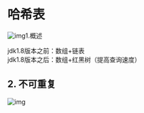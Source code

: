 # 哈希表

![img](https://gblobscdn.gitbook.com/assets%2F-MFGFjVrjTSMPA_4GB73%2F-MG4ytVsaJYN8xTMRoO-%2F-MG4zWTMrbz7_jCXSQJ1%2F05_HashSet集合存储数据的结构（哈希表）.bmp?alt=media&token=efa11b5f-fa07-48ae-b39b-2b7271694b21)1.概述

jdk1.8版本之前：数组+链表  
jdk1.8版本之后：数组+红黑树（提高查询速度）

## 2. 不可重复

![img](https://gblobscdn.gitbook.com/assets%2F-MFGFjVrjTSMPA_4GB73%2F-MG4ytVsaJYN8xTMRoO-%2F-MG5ALiHD9Aen8I1uonu%2F06_Set集合存储元素不重复的原理.bmp?alt=media&token=83e1954e-a648-4f63-8e2f-08e38f221e0d)

